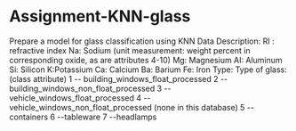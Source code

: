 # Assignment-KNN-glass
Prepare a model for glass classification using KNN  Data Description:  RI : refractive index  Na: Sodium (unit measurement: weight percent in corresponding oxide, as are attributes 4-10)  Mg: Magnesium  AI: Aluminum  Si: Silicon  K:Potassium  Ca: Calcium  Ba: Barium  Fe: Iron  Type: Type of glass: (class attribute) 1 -- building_windows_float_processed  2 --building_windows_non_float_processed  3 --vehicle_windows_float_processed  4 --vehicle_windows_non_float_processed (none in this database)  5 --containers  6 --tableware  7 --headlamps
